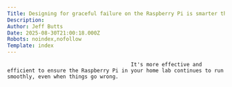 ```yaml
---
Title: Designing for graceful failure on the Raspberry Pi is smarter than chasing high-availability
Description: 
Author: Jeff Butts
Date: 2025-08-30T21:00:18.000Z
Robots: noindex,nofollow
Template: index
---
```


                                            It's more effective and efficient to ensure the Raspberry Pi in your home lab continues to run smoothly, even when things go wrong.
                                        